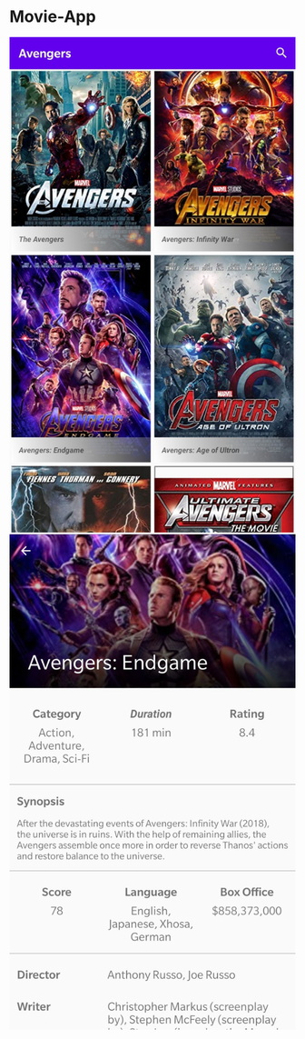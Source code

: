 # Movie-App
![alt text](https://github.com/balajiss/Movie-App/blob/main/blob/search.jpg?raw=true)
![alt text](https://github.com/balajiss/Movie-App/blob/main/blob/detail.jpg?raw=true)
